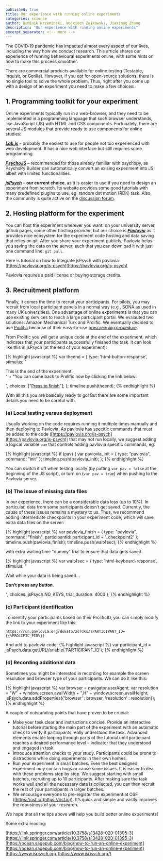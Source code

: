 ```yaml
---
published: true
title: Our experience with running online experiments 
categories: science
author: Dominik Krzeminski, Wojciech Zajkowski, Jiaxiang Zhang
description: "Our experience with running online experiments"
excerpt_separator: <!-- more -->
---
```


The COVID‐19 pandemic has impacted almost every aspect of our lives, including the way how we conduct research. This article shares our experience of running behavioural experiments online, with some hints on how to make this process smoother.

There are commercial products available for online testing (Testable, Inquisit, or Gorilla). However, if you opt for open-source solutions, there is no single tool to solve the whole problem. Thus, right after you come up with a design of an experiment you need to make a few choices:

## 1. Programming toolkit for your experiment
Online experiments typically run in a web-browser, and they need to be implemented in a programming language that such browser understands, like JavaScript (JS) with HTML and CSS components. Fortunately, there are several JS modules that provide ready to use components for online studies: 

[**_Lab.js_**](https://lab.js.org/) - probably the easiest to use for people not too experienced with web development. It has a nice web interface but still requires some programming. 

[**_PsychoJS_**](https://github.com/psychopy/psychojs/) – recommended for those already familiar with psychopy, as PsychoPy Builder can automatically convert an exising experiment into JS, albeit with limited functionalities. 

[**_jsPsych_**](https://www.jspsych.org/) – **our current choice**, as it is easier to use if you need to design an experiment from scratch. Its website provides some good tutorials with many predefined plugins to use, eg. random dot motion (RDK) task. Also, the community is quite active on the [discussion forum](https://github.com/jspsych/jsPsych/). 

## 2. Hosting platform for the experiment 
You can host the experiment wherever you want: on your university server, github pages, some other hosting provider, but our choice is [**_Pavlovia_**](https://pavlovia.org) as it provides nice ecosystem for the experiment code hosting and data saving that relies on git. After you share your experiment publicly, Pavlovia helps you saving the data on the server, such that you can download it with just one command line: `git pull`.

Here is tutorial on how to integrate jsPsych with pavlovia: [https://pavlovia.org/js-psych](https://pavlovia.org/js-psych)  

Pavlovia requires a paid license or buying storage credits. 

## 3. Recruitment platform

Finally, it comes the time to recruit your participants. For pilots, you may recruit from local participant panels in a normal way (e.g., SONA as used in many UK universities). One advantage of online experiments is that you can use existing services to reach a large participant portal. We evalauted two solutions: Amazon Mechanical Turk and Prolific. We eventually decided to use [Prolific](https://prolific.co) because of their easy-to-use [prescreening procedure](https://researcher-help.prolific.co/hc/en-gb/articles/360009221093-Can-I-prescreen-for-certain-demographics-or-target-certain-participants-Which-demographic-filters-do-you-offer-).

From Prolific you will get a unique code at the end of the experiment, which indicates that your participants successfully finished the task. It can look like this in jsPsych (at the end of your experiment): 

{% highlight javascript %}
var theend = { 
type: 'html-button-response', 
stimulus: "<p>This is the end of the experiment.<br/>" + 
"You can come back to Prolific now by clicking the link below:</p>", 
choices: ["<a href='https://app.prolific.co/submissions/complete?cc=<EXPERIMENT UNIQUE CODE>'>Press to finish</a>"]; 
}; 
timeline.push(theend); 
{% endhighlight %}

With all this you are basically ready to go! But there are some important details you need to be careful with. 

<!-- more -->

### (a) Local testing versus deployment 
Usually working on the code requires running it multiple times manually and then deploying to Pavlovia. As pavlovia has specific commands that must be added to the code ([https://pavlovia.org/js-psych](https://pavlovia.org/js-psych)) that may not run locally, we suggest adding a logical variable `pav` that controls adding pavlovia specific commands, eg. 

{% highlight javascript %}
if (pav) { 
  var pavlovia_init = { 
    type: "pavlovia", 
    command: "init" 
  }; 
timeline.push(pavlovia_init);
};
{% endhighlight %}

You can switch it off when testing locally (by putting `var pav = false` at the beginning of the JS script), or turn on (`var pav = true`) when pushing to the Pavlovia server. 


### (b) The issue of missing data files 
In our experience, there can be a considerable data loss (up to 10%). In particular, data from some participants doesn’t get saved. Currently, the cause of these issues remains a mystery to us. Thus, we recommend adding intermediate checkpoints in your experiment code, which will save extra data files on the server: 

{% highlight javascript %}
var pavlovia_finish = { 
type: "pavlovia", 
command: "finish", 
participantId: participant_id + '_checkpoint2' 
}; 
timeline.push(pavlovia_finish); 
timeline.push(wait4sec);
{% endhighlight %}

with extra waiting time "dummy" trial to ensure that data gets saved.

{% highlight javascript %}
 var wait4sec = {
  type: 'html-keyboard-response',
  stimulus: "<p>Wait while your data is being saved...</p> <p><b>Don't press any button.</b></p>",
  choices: jsPsych.NO_KEYS,
  trial_duration: 4000
};
{% endhighlight %}

### (c) Participant identification 
To identify your participants based on their ProlificID, you can simply modify the link to your experiment like this: 

```
https://run.pavlovia.org/dokato/2drdkx/?PARTICIPANT_ID={{%PROLIFIC_PID%}}
```

And add to pavlovia code: 
{% highlight javascript %}
var participant_id = jsPsych.data.getURLVariable('PARTICIPANT_ID');
{% endhighlight %}

### (d) Recording additional data 
Sometimes you might be interested in recording for example the screen resolution and browser type of your participants. We can do it like this:

{% highlight javascript %} 
var browser = navigator.userAgent; 
var resolution = "W" + window.screen.availWidth + ",H" + window.screen.availHeight; 
jsPsych.data.addProperties({'browser' : browser, 'resolution' : resolution});
{% endhighlight %}

A couple of outstanding points that have proven to be crucial: 
* Make your task clear and instructions concise. Provide an interactive tutorial before starting the main part of the experiment with an automatic check to verify if participants really understood the task. Advanced elements enable looping through parts of the tutorial until participant reaches a desired performance level – indicator that they understood and engaged in task. 
* Introduce attention checks to your study. Participants could be prone to distractions while doing experiments in their own homes.
* Run your experiment in small batches. Even the best designed experiment may contain bugs or cause some issues. It is easier to deal with these problems step by step. We suggest starting with small batches, recruiting up to 10 participants. After making sure the task works well and all the necessary data is collected, you can then recruit the rest of your participants in larger batches. 
* We encourage everyone to pre-register the experiment at OSF ([https://osf.io](https://osf.io)). It’s quick and simple and vastly improves the robustness of your research. 

We hope that all the tips above will help you build better online experiments! 

Some extra reading: 

[https://link.springer.com/article/10.3758/s13428-020-01395-3](https://link.springer.com/article/10.3758/s13428-020-01395-3)  
[https://ocean.sagepub.com/blog/how-to-run-an-online-experiment](https://ocean.sagepub.com/blog/how-to-run-an-online-experiment)  
[https://www.jspsych.org](https://www.jspsych.org/)  
